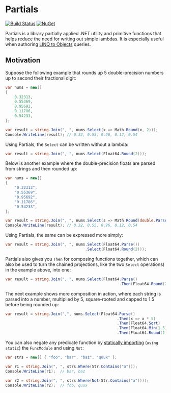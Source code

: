 # Partials

[![Build Status][build-badge]][builds]
[![NuGet][nuget-badge]][nuget-pkg]

Partials is a library partially applied .NET utility and primitive functions
that helps reduce the need for writing out simple lambdas. It is especially
useful when authoring [LINQ to Objects][linq2objs] queries.

## Motivation

Suppose the following example that rounds up 5 double-precision numbers up to
second their fractional digit:

```c#
var nums = new[]
{
    0.32313,
    0.55369,
    0.95692,
    0.11786,
    0.54233,
};

var result = string.Join(", ", nums.Select(x => Math.Round(x, 2)));
Console.WriteLine(result); // 0.32, 0.55, 0.96, 0.12, 0.54
```

Using Partials, the `Select` can be written without a lambda:

```c#
var result = string.Join(", ", nums.Select(Float64.Round(2)));
```

Below is another example where the double-precision floats are parsed from
strings and then rounded up:

```c#
var nums = new[]
{
    "0.32313",
    "0.55369",
    "0.95692",
    "0.11786",
    "0.54233",
};

var result = string.Join(", ", nums.Select(s => Math.Round(double.Parse(s, CultureInfo.InvariantCulture), 2)));
Console.WriteLine(result); // 0.32, 0.55, 0.96, 0.12, 0.54
```

Using Partials, the same can be expressed more simply:


```c#
var result = string.Join(", ", nums.Select(Float64.Parse())
                                   .Select(Float64.Round(2)));
```

Partials also gives you `Then` for composing functions together, which can
also be used to turn the chained projections, like the two `Select` operations)
in the example above, into one:

```c#
var result = string.Join(", ", nums.Select(Float64.Parse()
                                                  .Then(Float64.Round(2))));
```

The next example shows more composition in action, where each string is parsed
into a number, multiplied by 5, square-rooted and capped to 1.5 before being
rounded up:

```c#
var result = string.Join(",", nums.Select(Float64.Parse()
                                                 .Then(x => x * 5)
                                                 .Then(Float64.Sqrt)
                                                 .Then(Float64.Min(1.5))
                                                 .Then(Float64.Round(2))));
```

You can also negate any predicate function by [statically importing][using]
(`using static`) the `FuncModule` and using `Not`:

```c#
var strs = new[] { "foo", "bar", "baz", "quux" };

var r1 = string.Join(", ", strs.Where(Str.Contains("a")));
Console.WriteLine(r1);  // bar, baz

var r2 = string.Join(", ", strs.Where(Not(Str.Contains("a"))));
Console.WriteLine(r2);  // foo, quux
```


[build-badge]: https://img.shields.io/appveyor/ci/raboof/partials.svg
[nuget-badge]: https://img.shields.io/nuget/v/Partials.svg
[nuget-pkg]: https://www.nuget.org/packages/Partials
[builds]: https://ci.appveyor.com/project/raboof/partials
[linq2objs]: https://msdn.microsoft.com/en-us/library/bb397919.aspx
[using]: https://msdn.microsoft.com/en-us/library/sf0df423.aspx